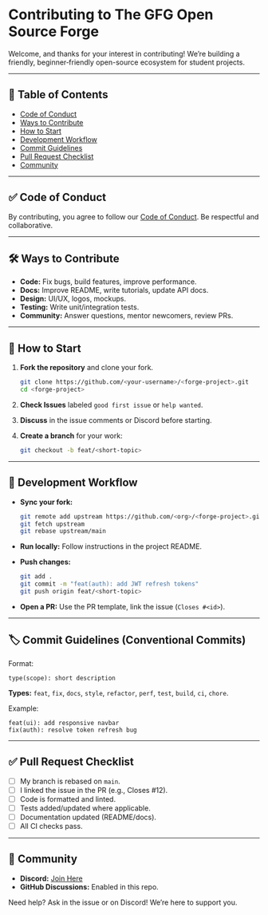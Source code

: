 # Contributing to The GFG Open Source Forge

Welcome, and thanks for your interest in contributing! We’re building a friendly, beginner‑friendly open-source ecosystem for student projects.

---

## 📜 Table of Contents

* [Code of Conduct](#-code-of-conduct)
* [Ways to Contribute](#-ways-to-contribute)
* [How to Start](#-how-to-start)
* [Development Workflow](#-development-workflow)
* [Commit Guidelines](#-commit-guidelines)
* [Pull Request Checklist](#-pull-request-checklist)
* [Community](#-community)

---

## ✅ Code of Conduct

By contributing, you agree to follow our [Code of Conduct](CODE_OF_CONDUCT.md). Be respectful and collaborative.

---

## 🛠 Ways to Contribute

* **Code:** Fix bugs, build features, improve performance.
* **Docs:** Improve README, write tutorials, update API docs.
* **Design:** UI/UX, logos, mockups.
* **Testing:** Write unit/integration tests.
* **Community:** Answer questions, mentor newcomers, review PRs.

---

## 🚀 How to Start

1. **Fork the repository** and clone your fork.

   ```bash
   git clone https://github.com/<your-username>/<forge-project>.git
   cd <forge-project>
   ```
2. **Check Issues** labeled `good first issue` or `help wanted`.
3. **Discuss** in the issue comments or Discord before starting.
4. **Create a branch** for your work:

   ```bash
   git checkout -b feat/<short-topic>
   ```

---

## 🔄 Development Workflow

* **Sync your fork:**

  ```bash
  git remote add upstream https://github.com/<org>/<forge-project>.git
  git fetch upstream
  git rebase upstream/main
  ```
* **Run locally:** Follow instructions in the project README.
* **Push changes:**

  ```bash
  git add .
  git commit -m "feat(auth): add JWT refresh tokens"
  git push origin feat/<short-topic>
  ```
* **Open a PR:** Use the PR template, link the issue (`Closes #<id>`).

---

## 🏷 Commit Guidelines (Conventional Commits)

Format:

```
type(scope): short description
```

**Types:** `feat`, `fix`, `docs`, `style`, `refactor`, `perf`, `test`, `build`, `ci`, `chore`.

Example:

```
feat(ui): add responsive navbar
fix(auth): resolve token refresh bug
```

---

## ✅ Pull Request Checklist

* [ ] My branch is rebased on `main`.
* [ ] I linked the issue in the PR (e.g., Closes #12).
* [ ] Code is formatted and linted.
* [ ] Tests added/updated where applicable.
* [ ] Documentation updated (README/docs).
* [ ] All CI checks pass.

---

## 💬 Community

* **Discord:** [Join Here](https://discord.gg/REPLACE)
* **GitHub Discussions:** Enabled in this repo.

Need help? Ask in the issue or on Discord! We’re here to support you.

